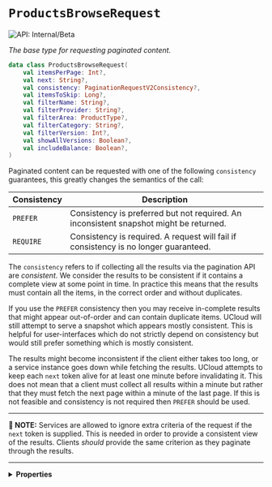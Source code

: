 # `ProductsBrowseRequest`


![API: Internal/Beta](https://img.shields.io/static/v1?label=API&message=Internal/Beta&color=red&style=flat-square)


_The base type for requesting paginated content._

```kotlin
data class ProductsBrowseRequest(
    val itemsPerPage: Int?,
    val next: String?,
    val consistency: PaginationRequestV2Consistency?,
    val itemsToSkip: Long?,
    val filterName: String?,
    val filterProvider: String?,
    val filterArea: ProductType?,
    val filterCategory: String?,
    val filterVersion: Int?,
    val showAllVersions: Boolean?,
    val includeBalance: Boolean?,
)
```
Paginated content can be requested with one of the following `consistency` guarantees, this greatly changes the
semantics of the call:

| Consistency | Description |
|-------------|-------------|
| `PREFER` | Consistency is preferred but not required. An inconsistent snapshot might be returned. |
| `REQUIRE` | Consistency is required. A request will fail if consistency is no longer guaranteed. |

The `consistency` refers to if collecting all the results via the pagination API are _consistent_. We consider the
results to be consistent if it contains a complete view at some point in time. In practice this means that the results
must contain all the items, in the correct order and without duplicates.

If you use the `PREFER` consistency then you may receive in-complete results that might appear out-of-order and can
contain duplicate items. UCloud will still attempt to serve a snapshot which appears mostly consistent. This is helpful
for user-interfaces which do not strictly depend on consistency but would still prefer something which is mostly
consistent.

The results might become inconsistent if the client either takes too long, or a service instance goes down while
fetching the results. UCloud attempts to keep each `next` token alive for at least one minute before invalidating it.
This does not mean that a client must collect all results within a minute but rather that they must fetch the next page
within a minute of the last page. If this is not feasible and consistency is not required then `PREFER` should be used.

---

__📝 NOTE:__ Services are allowed to ignore extra criteria of the request if the `next` token is supplied. This is
needed in order to provide a consistent view of the results. Clients _should_ provide the same criterion as they
paginate through the results.

---

<details>
<summary>
<b>Properties</b>
</summary>

<details>
<summary>
<code>itemsPerPage</code>: <code><code><a href='https://kotlinlang.org/api/latest/jvm/stdlib/kotlin/-int/'>Int</a>?</code></code> Requested number of items per page. Supported values: 10, 25, 50, 100, 250.
</summary>





</details>

<details>
<summary>
<code>next</code>: <code><code><a href='https://kotlinlang.org/api/latest/jvm/stdlib/kotlin/-string/'>String</a>?</code></code> A token requesting the next page of items
</summary>





</details>

<details>
<summary>
<code>consistency</code>: <code><code><a href='/docs/reference/dk.sdu.cloud.PaginationRequestV2Consistency.md'>PaginationRequestV2Consistency</a>?</code></code> Controls the consistency guarantees provided by the backend
</summary>





</details>

<details>
<summary>
<code>itemsToSkip</code>: <code><code><a href='https://kotlinlang.org/api/latest/jvm/stdlib/kotlin/-long/'>Long</a>?</code></code> Items to skip ahead
</summary>





</details>

<details>
<summary>
<code>filterName</code>: <code><code><a href='https://kotlinlang.org/api/latest/jvm/stdlib/kotlin/-string/'>String</a>?</code></code>
</summary>





</details>

<details>
<summary>
<code>filterProvider</code>: <code><code><a href='https://kotlinlang.org/api/latest/jvm/stdlib/kotlin/-string/'>String</a>?</code></code>
</summary>





</details>

<details>
<summary>
<code>filterArea</code>: <code><code><a href='#producttype'>ProductType</a>?</code></code>
</summary>





</details>

<details>
<summary>
<code>filterCategory</code>: <code><code><a href='https://kotlinlang.org/api/latest/jvm/stdlib/kotlin/-string/'>String</a>?</code></code>
</summary>





</details>

<details>
<summary>
<code>filterVersion</code>: <code><code><a href='https://kotlinlang.org/api/latest/jvm/stdlib/kotlin/-int/'>Int</a>?</code></code>
</summary>





</details>

<details>
<summary>
<code>showAllVersions</code>: <code><code><a href='https://kotlinlang.org/api/latest/jvm/stdlib/kotlin/-boolean/'>Boolean</a>?</code></code>
</summary>





</details>

<details>
<summary>
<code>includeBalance</code>: <code><code><a href='https://kotlinlang.org/api/latest/jvm/stdlib/kotlin/-boolean/'>Boolean</a>?</code></code>
</summary>





</details>



</details>

